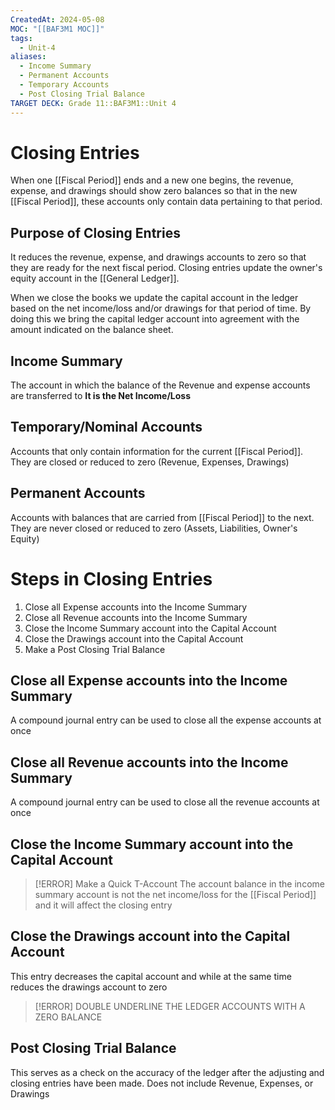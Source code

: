 ```yaml
---
CreatedAt: 2024-05-08
MOC: "[[BAF3M1 MOC]]"
tags:
  - Unit-4
aliases:
  - Income Summary
  - Permanent Accounts
  - Temporary Accounts
  - Post Closing Trial Balance
TARGET DECK: Grade 11::BAF3M1::Unit 4
---
```


# Closing Entries
When one [[Fiscal Period]] ends and a new one begins, the revenue, expense, and drawings should show zero balances so that in the new [[Fiscal Period]], these accounts only contain data pertaining to that period.


## Purpose of Closing Entries
It reduces the revenue, expense, and drawings accounts to zero so that they are ready for the next fiscal period.
Closing entries update the owner's equity account in the [[General Ledger]].


When we close the books we update the capital account in the ledger based on the net income/loss and/or drawings for that period of time. By doing this we bring the capital ledger account into agreement with the amount indicated on the balance sheet.

## Income Summary
The account in which the balance of the Revenue and expense accounts are transferred to
**It is the Net Income/Loss**


## Temporary/Nominal Accounts
Accounts that only contain information for the current [[Fiscal Period]]. They are closed or reduced to zero
(Revenue, Expenses, Drawings)

## Permanent Accounts
Accounts with balances that are carried from [[Fiscal Period]] to the next. They are never closed or reduced to zero
(Assets, Liabilities, Owner's Equity)


# Steps in Closing Entries
1. Close all Expense accounts into the Income Summary
2. Close all Revenue accounts into the Income Summary
3. Close the Income Summary account into the Capital Account
4. Close the Drawings account into the Capital Account
5. Make a Post Closing Trial Balance



## Close all Expense accounts into the Income Summary
A compound journal entry can be used to close all the expense accounts at once

## Close all Revenue accounts into the Income Summary
A compound journal entry can be used to close all the revenue accounts at once

## Close the Income Summary account into the Capital Account

> [!ERROR] Make a Quick T-Account
>  The account balance in the income summary account is not the net income/loss for the [[Fiscal Period]] and it will affect the closing entry



## Close the Drawings account into the Capital Account
This entry decreases the capital account and while at the same time reduces the drawings account to zero


> [!ERROR] DOUBLE UNDERLINE THE LEDGER ACCOUNTS WITH A ZERO BALANCE


## Post Closing Trial Balance
This serves as a check on the accuracy of the ledger after the adjusting and closing entries have been made.
Does not include Revenue, Expenses, or Drawings
